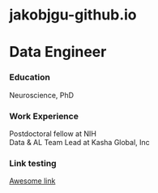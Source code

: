 # jakobjgu-github.io

# Data Engineer

### Education

Neuroscience, PhD

### Work Experience

Postdoctoral fellow at NIH  
Data & AL Team Lead at Kasha Global, Inc

### Link testing

[Awesome link](https://jakobjgu.github.io/jakobjgu-github.io/example.html)
